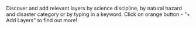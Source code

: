 <p>Discover and add relevant layers by science discipline, by natural hazard and disaster category or by typing in a keyword. Click on orange button - "+ Add Layers" to find out more!</p>
